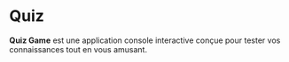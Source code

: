# Quiz
**Quiz Game** est une application console interactive conçue pour tester vos connaissances tout en vous amusant.
